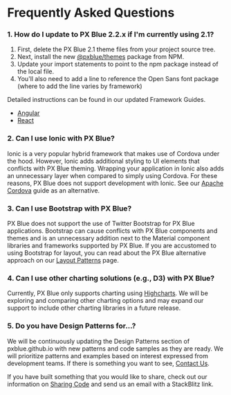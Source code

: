 # Frequently Asked Questions

### 1. How do I update to PX Blue 2.2.x if I'm currently using 2.1?
1. First, delete the PX Blue 2.1 theme files from your project source tree.
2. Next, install the new [@pxblue/themes](https://www.npmjs.com/package/@pxblue/themes) package from NPM.
3. Update your import statements to point to the npm package instead of the local file.
4. You'll also need to add a line to reference the Open Sans font package (where to add the line varies by framework)

Detailed instructions can be found in our updated Framework Guides. 
* [Angular](/development/frameworks-web/angular)
* [React](/development/frameworks-web/react)

### 2. Can I use Ionic with PX Blue?
Ionic is a very popular hybrid framework that makes use of Cordova under the hood. However, Ionic adds additional styling to UI elements that conflicts with PX Blue theming. Wrapping your application in Ionic also adds an unnecessary layer when compared to simply using Cordova. For these reasons, PX Blue does not support development with Ionic. See our [Apache Cordova](/development/frameworks-mobile/cordova) guide as an alternative.

### 3. Can I use Bootstrap with PX Blue?
PX Blue does not support the use of Twitter Bootstrap for PX Blue applications. Bootstrap can cause conflicts with PX Blue components and themes and is an unnecessary addition next to the Material component libraries and frameworks supported by PX Blue. If you are accustomed to using Bootstrap for layout, you can read about the PX Blue alternative approach on our [Layout Patterns](/patterns/layout) page.

### 4. Can I use other charting solutions (e.g., D3) with PX Blue?
Currently, PX Blue only supports charting using [Highcharts](http://www.highcharts.com). We will be exploring and comparing other charting options and may expand our support to include other charting libraries in a future release.

### 5. Do you have Design Patterns for...?
We will be continuously updating the Design Patterns section of pxblue.github.io with new patterns and code samples as they are ready. We will prioritize patterns and examples based on interest expressed from development teams. If there is something you want to see, <a href="mailto:pxblue@eaton.com">Contact Us</a>. 

If you have built something that you would like to share, check out our information on [Sharing Code](/community/sharing) and send us an email with a StackBlitz link.
